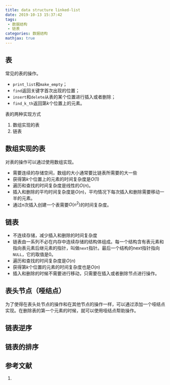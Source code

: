 ```yaml
---
title: data structure linked-list
date: 2019-10-13 15:37:42
tags:
 - 数据结构
 - 链表
categories: 数据结构
mathjax: true
---
```



## 表
常见的表的操作。
- `print_list`和`make_empty`；
- `find`返回关键字首次出现的位置；
- `insert`和`delete`从表的某个位置进行插入或者删除；
- `find_k_th`返回第$k$个位置上的元素。

表的两种实现方式
1. 数组实现的表
2. 链表

## 数组实现的表
对表的操作可以通过使用数组实现。
- 需要连续的存储空间，数组的大小通常要比链表所需要的大一些
- 获得第$k$个位置上的元素的时间复杂度是$O(1)$
- 遍历和查找的时间复杂度是线性的$O(n)$。
- 插入和删除的平均时间复杂度是$O(n)$，平均情况下每次插入和删除需要移动一半的元素。
- 通过$n$次插入创建一个表需要$O(n^2 )$的时间复杂度。

## 链表
- 不连续存储，减少插入和删除的时间复杂度
- 链表由一系列不必在内存中连续存储的结构体组成。每一个结构含有表元素和指向表元素后继元素的指针，叫做`next`指针。最后一个结构的next指针指向`NULL`，它的取值是$0$。
- 遍历和查找的时间复杂度是$O(n)$
- 获得第$k$个位置的元素的时间复杂度也是$O(n)$
- 插入和删除的时候不需要进行移动，只需要在插入或者删除节点进行操作。

## 表头节点（哑结点）
为了使得在表头处节点的操作和在其他节点的操作一样，可以通过添加一个哑结点实现。在删除表的第一个元素的时候，就可以使用哑结点帮助操作。

## 链表逆序

## 链表的排序

## 参考文献
1.

